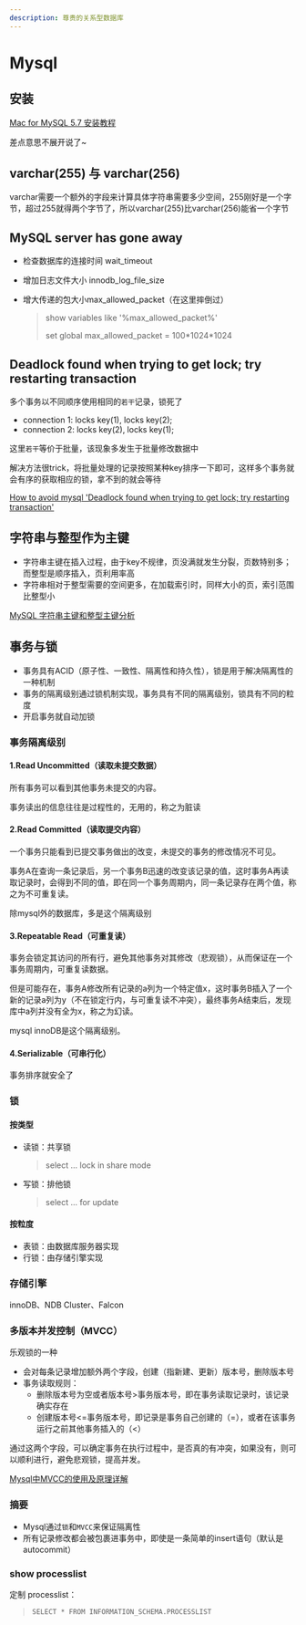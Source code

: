 ```yaml
---
description: 尊贵的关系型数据库
---
```


# Mysql

## 安装

[Mac for MySQL 5.7 安装教程](https://www.cnblogs.com/kimbo/p/8724595.html)

差点意思不展开说了~

## varchar\(255\) 与 varchar\(256\)

varchar需要一个额外的字段来计算具体字符串需要多少空间，255刚好是一个字节，超过255就得两个字节了，所以varchar\(255\)比varchar\(256\)能省一个字节

## MySQL server has gone away

* 检查数据库的连接时间 wait\_timeout
* 增加日志文件大小 innodb\_log\_file\_size
* 增大传递的包大小max\_allowed\_packet（在这里摔倒过）

  > show variables like '%max\_allowed\_packet%' 
  >
  > set global max\_allowed\_packet = 100\*1024\*1024

## Deadlock found when trying to get lock; try restarting transaction

多个事务以不同顺序使用相同的`若干`记录，锁死了

* connection 1: locks key\(1\), locks key\(2\);
* connection 2: locks key\(2\), locks key\(1\);

这里`若干`等价于批量，该现象多发生于批量修改数据中

解决方法很trick，将批量处理的记录按照某种key排序一下即可，这样多个事务就会有序的获取相应的锁，拿不到的就会等待

[How to avoid mysql 'Deadlock found when trying to get lock; try restarting transaction'](https://stackoverflow.com/questions/2332768/how-to-avoid-mysql-deadlock-found-when-trying-to-get-lock-try-restarting-trans)

## 字符串与整型作为主键

* 字符串主键在插入过程，由于key不规律，页没满就发生分裂，页数特别多；而整型是顺序插入，页利用率高
* 字符串相对于整型需要的空间更多，在加载索引时，同样大小的页，索引范围比整型小

[MySQL 字符串主键和整型主键分析](https://www.cnblogs.com/zhoujinyi/archive/2012/09/21/2697522.html)

## 事务与锁

* 事务具有ACID（原子性、一致性、隔离性和持久性），锁是用于解决隔离性的一种机制
* 事务的隔离级别通过锁机制实现，事务具有不同的隔离级别，锁具有不同的粒度
* 开启事务就自动加锁

### 事务隔离级别

#### 1.Read Uncommitted（读取未提交数据）

所有事务可以看到其他事务未提交的内容。

事务读出的信息往往是过程性的，无用的，称之为脏读

#### 2.Read Committed（读取提交内容）

一个事务只能看到已提交事务做出的改变，未提交的事务的修改情况不可见。

事务A在查询一条记录后，另一个事务B迅速的改变该记录的值，这时事务A再读取记录时，会得到不同的值，即在同一个事务周期内，同一条记录存在两个值，称之为不可重复读。

除mysql外的数据库，多是这个隔离级别

#### 3.Repeatable Read（可重复读）

事务会锁定其访问的所有行，避免其他事务对其修改（悲观锁），从而保证在一个事务周期内，可重复读数据。

但是可能存在，事务A修改所有记录的a列为一个特定值x，这时事务B插入了一个新的记录a列为y（不在锁定行内，与可重复读不冲突），最终事务A结束后，发现库中a列并没有全为x，称之为幻读。

mysql innoDB是这个隔离级别。

#### 4.Serializable（可串行化）

事务排序就安全了

### 锁

#### 按类型

* 读锁：共享锁

  > select ... lock in share mode

* 写锁：排他锁

  > select ... for update

#### 按粒度

* 表锁：由数据库服务器实现
* 行锁：由存储引擎实现

### 存储引擎

innoDB、NDB Cluster、Falcon

### 多版本并发控制（MVCC）

乐观锁的一种

* 会对每条记录增加额外两个字段，创建（指新建、更新）版本号，删除版本号
* 事务读取规则：
  * 删除版本号为空或者版本号&gt;事务版本号，即在事务读取记录时，该记录确实存在
  * 创建版本号&lt;=事务版本号，即记录是事务自己创建的（=），或者在该事务运行之前其他事务插入的（&lt;）

通过这两个字段，可以确定事务在执行过程中，是否真的有冲突，如果没有，则可以顺利进行，避免悲观锁，提高并发。

[Mysql中MVCC的使用及原理详解](https://blog.csdn.net/w2064004678/article/details/83012387)

### 摘要

* Mysql通过`锁`和`MVCC`来保证隔离性
* 所有记录修改都会被包裹进事务中，即使是一条简单的insert语句（默认是autocommit）

### show processlist

定制 processlist：

> ```text
> SELECT * FROM INFORMATION_SCHEMA.PROCESSLIST
> ```







